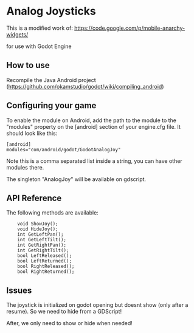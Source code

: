 Analog Joysticks
================

This is a modified work of:
https://code.google.com/p/mobile-anarchy-widgets/

for use with Godot Engine

How to use
----------
Recompile the Java Android project (https://github.com/okamstudio/godot/wiki/compiling_android)

Configuring your game
---------------------

To enable the module on Android, add the path to the module to the "modules" property on the [android] section of your engine.cfg file. It should look like this:

	[android]
	modules="com/android/godot/GodotAnalogJoy"

Note this is a comma separated list inside a string, you can have other modules there.

The singleton "AnalogJoy" will be available on gdscript.

API Reference
-------------

The following methods are available:

        void ShowJoy();
        void HideJoy();
        int GetLeftPan();
        int GetLeftTilt();
        int GetRightPan();
        int GetRightTilt();
        bool LeftReleased();
        bool LeftReturned();
        bool RightReleased();
        bool RightReturned();


Issues
------

The joystick is initialized on godot opening but doesnt show (only after a resume).
So we need to hide from a GDScript!

After, we only need to show or hide when needed!



